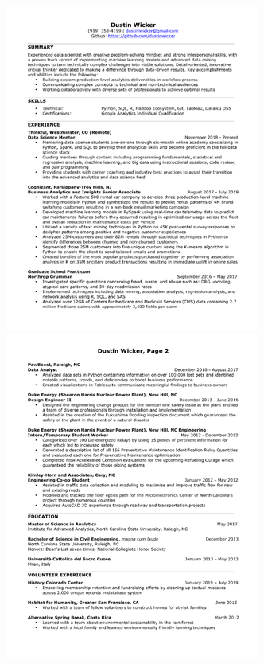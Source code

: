 ![Resume Page 1](images/Resume%20-%20Dustin%20Wicker-1.png)
![Resume Page 2](images/Resume%20-%20Dustin%20Wicker-2.png)